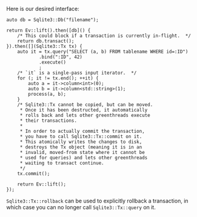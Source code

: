 Here is our desired interface:

    auto db = Sqlite3::Db("filename");

    return Ev::lift().then([db]() {
        /* This could block if a transaction is currently in-flight.  */
        return db.transact();
    }).then([](Sqlite3::Tx tx) {
        auto it = tx.query("SELECT (a, b) FROM tablename WHERE id=:ID")
                .bind(":ID", 42)
                .execute()
                ;
        /* `it` is a single-pass input iterator.  */
        for (; it != tx.end(); ++it) {
            auto a = it->column<int>(0);
            auto b = it->column<std::string>(1);
            process(a, b);
        }
        /* Sqlite3::Tx cannot be copied, but can be moved.
         * Once it has been destructed, it automatically
         * rolls back and lets other greenthreads execute
         * their transactions.
         *
         * In order to actually commit the transaction,
         * you have to call Sqlite3::Tx::commit on it.
         * This atomically writes the changes to disk,
         * destroys the Tx object (meaning it is in an
         * invalid, moved-from state where it cannot be
         * used for queries) and lets other greenthreads
         * waiting to transact continue.
         */
        tx.commit();
        
        return Ev::lift();
    });


`Sqlite3::Tx::rollback` can be used to explicitly rollback a transaction,
in which case you can no longer call `Sqlite3::Tx::query` on it.

